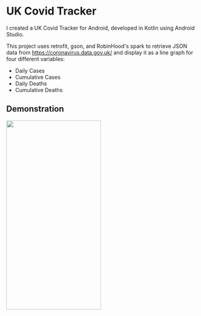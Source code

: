 # UK Covid Tracker
I created a UK Covid Tracker for Android, developed in Kotlin using Android Studio.    

This project uses retrofit, gson, and RobinHood's spark to retrieve JSON data from https://coronavirus.data.gov.uk/ and display it as a line graph for four different variables: 

 * Daily Cases
 * Cumulative Cases
 * Daily Deaths
 * Cumulative Deaths



## Demonstration

<img src="https://github.com/VivekRadhakrishna77/UKCovidTracker/blob/master/Covid%20Tracker%20Demonstration.gif?raw=true"  width="250" height="500"/>
